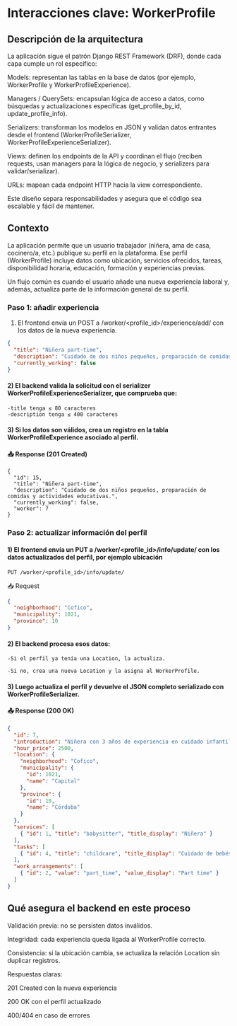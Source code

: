 # Interacciones clave: WorkerProfile

## Descripción de la arquitectura

La aplicación sigue el patrón Django REST Framework (DRF), donde cada capa cumple un rol específico:

Models: representan las tablas en la base de datos (por ejemplo, WorkerProfile y WorkerProfileExperience).

Managers / QuerySets: encapsulan lógica de acceso a datos, como búsquedas y actualizaciones específicas (get_profile_by_id, update_profile_info).

Serializers: transforman los modelos en JSON y validan datos entrantes desde el frontend (WorkerProfileSerializer, WorkerProfileExperienceSerializer).

Views: definen los endpoints de la API y coordinan el flujo (reciben requests, usan managers para la lógica de negocio, y serializers para validar/serializar).

URLs: mapean cada endpoint HTTP hacia la view correspondiente.

Este diseño separa responsabilidades y asegura que el código sea escalable y fácil de mantener.

## Contexto

La aplicación permite que un usuario trabajador (niñera, ama de casa, cocinero/a, etc.) publique su perfil en la plataforma.
Ese perfil (WorkerProfile) incluye datos como ubicación, servicios ofrecidos, tareas, disponibilidad horaria, educación, formación y experiencias previas.

Un flujo común es cuando el usuario añade una nueva experiencia laboral y, además, actualiza parte de la información general de su perfil.

### Paso 1: añadir experiencia

1) El frontend envía un POST a /worker/<profile_id>/experience/add/ con los datos de la nueva experiencia.
```json
{
  "title": "Niñera part-time",
  "description": "Cuidado de dos niños pequeños, preparación de comidas y actividades educativas.",
  "currently_working": false
}
```
#### 2) El backend valida la solicitud con el serializer WorkerProfileExperienceSerializer, que comprueba que:

    -title tenga ≤ 80 caracteres
    -description tenga ≤ 400 caracteres

#### 3) Si los datos son válidos, crea un registro en la tabla WorkerProfileExperience asociado al perfil.

#### 📤 Response (201 Created)
```http
{
  "id": 15,
  "title": "Niñera part-time",
  "description": "Cuidado de dos niños pequeños, preparación de comidas y actividades educativas.",
  "currently_working": false,
  "worker": 7
}
```
### Paso 2: actualizar información del perfil

#### 1) El frontend envía un PUT a /worker/<profile_id>/info/update/ con los datos actualizados del perfil, por ejemplo ubicación
```http
PUT /worker/<profile_id>/info/update/
```

📥 Request
```json
{
  "neighborhood": "Cofico",
  "municipality": 1021,
  "province": 10
}
```
#### 2) El backend procesa esos datos:

    -Si el perfil ya tenía una Location, la actualiza.
    
    -Si no, crea una nueva Location y la asigna al WorkerProfile.

#### 3) Luego actualiza el perfil y devuelve el JSON completo serializado con WorkerProfileSerializer.

#### 📤 Response (200 OK)
```json
{
  "id": 7,
  "introduction": "Niñera con 3 años de experiencia en cuidado infantil.",
  "hour_price": 2500,
  "location": {
    "neighborhood": "Cofico",
    "municipality": {
      "id": 1021,
      "name": "Capital"
    },
    "province": {
      "id": 10,
      "name": "Córdoba"
    }
  },
  "services": [
    { "id": 1, "title": "babysitter", "title_display": "Niñera" }
  ],
  "tasks": [
    { "id": 4, "title": "childcare", "title_display": "Cuidado de bebés y niños/as" }
  ],
  "work_arrangements": [
    { "id": 2, "value": "part_time", "value_display": "Part time" }
  ]
}
```

## Qué asegura el backend en este proceso

Validación previa: no se persisten datos inválidos.

Integridad: cada experiencia queda ligada al WorkerProfile correcto.

Consistencia: si la ubicación cambia, se actualiza la relación Location sin duplicar registros.

Respuestas claras:

201 Created con la nueva experiencia

200 OK con el perfil actualizado

400/404 en caso de errores





